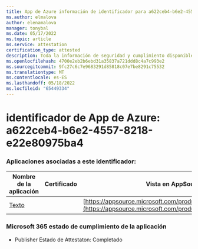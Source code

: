 ```yaml
---
title: App de Azure información de identificador para a622ceb4-b6e2-4557-8218-e22e80975ba4
ms.author: elmalova
author: elenamalova
manager: tonybal
ms.date: 05/17/2022
ms.topic: article
ms.service: attestation
certification_type: attested
description: Toda la información de seguridad y cumplimiento disponible para a622ceb4-b6e2-4557-8218-e22e80975ba4.
ms.openlocfilehash: 4700e2eb2b6ebd31a35837a721ddd8c4a7c993e2
ms.sourcegitcommit: 9fc27c6c7e9683291d85818c07e7be8291c75532
ms.translationtype: MT
ms.contentlocale: es-ES
ms.lasthandoff: 05/18/2022
ms.locfileid: "65449334"
---
```

# <a name="azure-app-id-a622ceb4-b6e2-4557-8218-e22e80975ba4"></a>identificador de App de Azure: a622ceb4-b6e2-4557-8218-e22e80975ba4


### <a name="apps-associated-with-this-id"></a>Aplicaciones asociadas a este identificador:
| **Nombre de la aplicación** | **Certificado** | **Vista en AppSource** |
|--------------|---------------|-----------------------|
| [Texto](../forward/WA200000383.md) |  | [https://appsource.microsoft.com/product/office/WA200000383](https://appsource.microsoft.com/product/office/WA200000383) |

### <a name="microsoft-365-app-compliance-status"></a>Microsoft 365 estado de cumplimiento de la aplicación
- Publisher Estado de Attestaton: Completado
